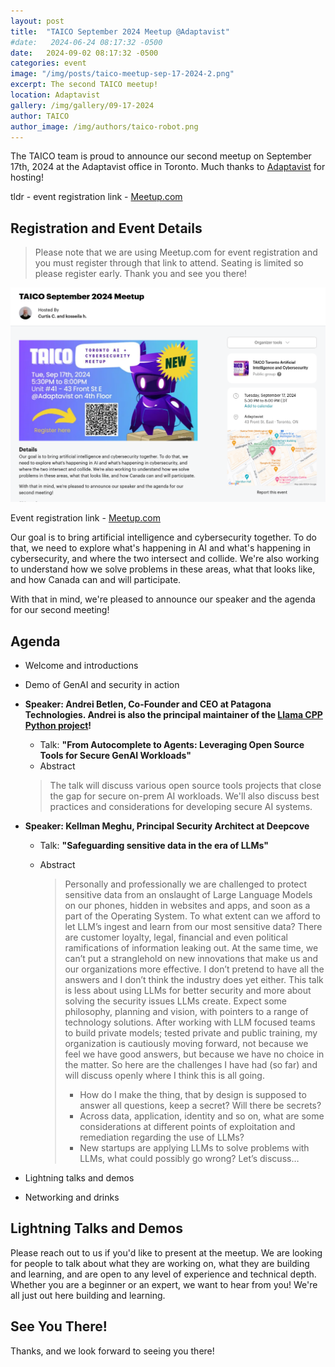 ```yaml
---
layout: post
title:  "TAICO September 2024 Meetup @Adaptavist"
#date:   2024-06-24 08:17:32 -0500
date:   2024-09-02 08:17:32 -0500
categories: event
image: "/img/posts/taico-meetup-sep-17-2024-2.png"
excerpt: The second TAICO meetup!
location: Adaptavist
gallery: /img/gallery/09-17-2024
author: TAICO
author_image: /img/authors/taico-robot.png
---
```


The TAICO team is proud to announce our second meetup on September 17th, 2024 at the Adaptavist office in Toronto. Much thanks to [Adaptavist](https://www.adaptavist.com/) for hosting!

tldr - event registration link - [Meetup.com](https://www.meetup.com/taico-toronto-artificial-intelligence-and-cybersecurity-org/events/303217273/?eventOrigin=group_upcoming_events)

## Registration and Event Details

>Please note that we are using Meetup.com for event registration and you must register through that link to attend. Seating is limited so please register early. Thank you and see you there!

[![Register on Meetup.com](/img/posts/taico-meetup-sep-2024-meetup-com-2.png)](https://www.meetup.com/taico-toronto-artificial-intelligence-and-cybersecurity-org/events/303217273/?eventOrigin=group_upcoming_events)

Event registration link - [Meetup.com](https://www.meetup.com/taico-toronto-artificial-intelligence-and-cybersecurity-org/events/303217273/?eventOrigin=group_upcoming_events)

Our goal is to bring artificial intelligence and cybersecurity together. To do that, we need to explore what's happening in AI and what's happening in cybersecurity, and where the two intersect and collide. We're also working to understand how we solve problems in these areas, what that looks like, and how Canada can and will participate.

With that in mind, we're pleased to announce our speaker and the agenda for our second meeting!

## Agenda

* Welcome and introductions
* Demo of GenAI and security in action
* **Speaker: Andrei Betlen, Co-Founder and CEO at Patagona Technologies. Andrei is also the principal maintainer of the [Llama CPP Python project](https://github.com/abetlen/llama-cpp-python)!**
  * Talk: **"From Autocomplete to Agents: Leveraging Open Source Tools for Secure GenAI Workloads"**
  * Abstract 
  
  > The talk will discuss various open source tools projects that close the gap for secure on-prem AI workloads. We'll also discuss best practices and considerations for developing secure AI systems.

* **Speaker: Kellman Meghu, Principal Security Architect at Deepcove**
  * Talk: **"Safeguarding sensitive data in the era of LLMs"**
  * Abstract
  
    > Personally and professionally we are challenged to protect sensitive data from an onslaught of Large Language Models on our phones, hidden in websites and apps, and soon as a part of the Operating System. To what extent can we afford to let LLM’s ingest and learn from our most sensitive data? There are customer loyalty, legal, financial and even political ramifications of information leaking out. At the same time, we can’t put a stranglehold on new innovations that make us and our organizations more effective. I don’t pretend to have all the answers and I don’t think the industry does yet either. This talk is less about using LLMs for better security and more about solving the security issues LLMs create. Expect some philosophy, planning and vision, with pointers to a range of technology solutions.
    > After working with LLM focused teams to build private models; tested private and public training, my organization is cautiously moving forward, not because we feel we have good answers, but because we have no choice in the matter. So here are the challenges I have had (so far) and will discuss openly where I think this is all going.
    > * How do I make the thing, that by design is supposed to answer all questions, keep a secret? Will there be secrets?
    > * Across data, application, identity and so on, what are some considerations at different points of exploitation and remediation regarding the use of LLMs?
    > * New startups are applying LLMs to solve problems with LLMs, what could possibly go wrong? Let’s discuss…

* Lightning talks and demos
* Networking and drinks


## Lightning Talks and Demos

Please reach out to us if you'd like to present at the meetup. We are looking for people to talk about what they are working on, what they are building and learning, and are open to any level of experience and technical depth. Whether you are a beginner or an expert, we want to hear from you! We're all just out here building and learning.

## See You There!

Thanks, and we look forward to seeing you there!
